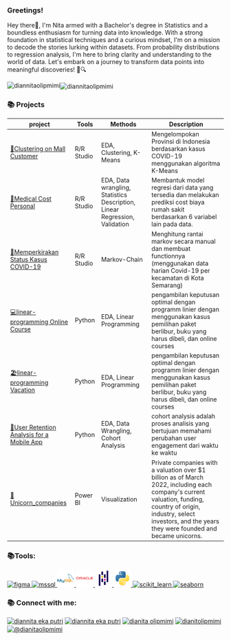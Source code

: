 ### Greetings!

Hey there👋, I'm Nita armed with a Bachelor's degree in Statistics and a boundless enthusiasm for turning data into knowledge. With a strong foundation in statistical techniques and a curious mindset, I'm on a mission to decode the stories lurking within datasets. From probability distributions to regression analysis, I'm here to bring clarity and understanding to the world of data. Let's embark on a journey to transform data points into meaningful discoveries! 🚀🔍

<p><img align="left" src="https://github-readme-stats.vercel.app/api/top-langs?username=diannitaolipmimi&show_icons=true&locale=en&layout=compact" alt="diannitaolipmimi" /></p>

<p><img align="center" src="https://github-readme-streak-stats.herokuapp.com/?user=diannitaolipmimi&" alt="diannitaolipmimi" /></p>

<h3 align="left">📚 Projects</h3>

| project                                                                                            | Tools      | Methods                                                                    | Description                                                                                                                                                                                                                   |
| -------------------------------------------------------------------------------------------------- | ---------- | -------------------------------------------------------------------------- | ----------------------------------------------------------------------------------------------------------------------------------------------------------------------------------------------------------------------------- |
| [🛒Clustering on Mall Customer](https://github.com/DiannitaOlipmimi/Clustering_on_Mall_Customer)     | R/R Studio | EDA, Clustering, K-Means                                                   | Mengelompokan Provinsi di Indonesia berdasarkan kasus COVID-19 menggunakan algoritma K-Means                                                                                                                                  |
| [💊Medical Cost Personal](https://github.com/DiannitaOlipmimi/Regression_on_medical_cost)            | R/R Studio | EDA, Data wrangling, Statistics Description, Linear Regression, Validation | Membantuk model regresi dari data yang tersedia dan melakukan prediksi cost biaya rumah sakit berdasarkan 6 variabel lain pada data.                                                                                          |
| [🦠Memperkirakan Status Kasus COVID-19](https://github.com/DiannitaOlipmimi/Markov-chain)            | R/R Studio | Markov-Chain                                                               | Menghitung rantai markov secara manual dan membuat functionnya (menggunakan data harian Covid-19 per kecamatan di Kota Semarang)                                                                                              |
| [💻linear-programming Online Course](https://github.com/DiannitaOlipmimi/Linear_Programming_Example) | Python     | EDA, Linear Programming                                                    | pengambilan keputusan optimal dengan programm linier dengan menggunakan kasus pemilihan paket berlibur, buku yang harus dibeli, dan online courses                                                                            |
| [🏖️linear-programming Vacation](https://github.com/DiannitaOlipmimi/Linear_Programming_Example)      | Python     | EDA, Linear Programming                                                    | pengambilan keputusan optimal dengan programm linier dengan menggunakan kasus pemilihan paket berlibur, buku yang harus dibeli, dan online courses                                                                            |
| [📱User Retention Analysis for a Mobile App](https://github.com/DiannitaOlipmimi/Cohort_analysis)    | Python     | EDA, Data Wrangling, Cohort Analysis                                       | cohort analysis adalah proses analisis yang bertujuan memahami perubahan user engagement dari waktu ke waktu                                                                                                                  |
| [🦄Unicorn_companies](https://github.com/DiannitaOlipmimi/Unicorn_companies)                         | Power BI   | Visualization                                                              | Private companies with a valuation over $1 billion as of March 2022, including each company's current valuation, funding, country of origin, industry, select investors, and the years they were founded and became unicorns. |

<h3 align="left">📚Tools:</h3>

<p align="left"> <a href="https://www.figma.com/" target="_blank" rel="noreferrer"> <img src="https://www.vectorlogo.zone/logos/figma/figma-icon.svg" alt="figma" width="40" height="40"/> </a> <a href="https://www.microsoft.com/en-us/sql-server" target="_blank" rel="noreferrer"> <img src="https://www.svgrepo.com/show/303229/microsoft-sql-server-logo.svg" alt="mssql" width="40" height="40"/> </a> <a href="https://www.mysql.com/" target="_blank" rel="noreferrer"> <img src="https://raw.githubusercontent.com/devicons/devicon/master/icons/mysql/mysql-original-wordmark.svg" alt="mysql" width="40" height="40"/> </a> <a href="https://www.oracle.com/" target="_blank" rel="noreferrer"> <img src="https://raw.githubusercontent.com/devicons/devicon/master/icons/oracle/oracle-original.svg" alt="oracle" width="40" height="40"/> </a> <a href="https://pandas.pydata.org/" target="_blank" rel="noreferrer"> <img src="https://raw.githubusercontent.com/devicons/devicon/2ae2a900d2f041da66e950e4d48052658d850630/icons/pandas/pandas-original.svg" alt="pandas" width="40" height="40"/> </a> <a href="https://www.python.org" target="_blank" rel="noreferrer"> <img src="https://raw.githubusercontent.com/devicons/devicon/master/icons/python/python-original.svg" alt="python" width="40" height="40"/> </a> <a href="https://scikit-learn.org/" target="_blank" rel="noreferrer"> <img src="https://upload.wikimedia.org/wikipedia/commons/0/05/Scikit_learn_logo_small.svg" alt="scikit_learn" width="40" height="40"/> </a> <a href="https://seaborn.pydata.org/" target="_blank" rel="noreferrer"> <img src="https://seaborn.pydata.org/_images/logo-mark-lightbg.svg" alt="seaborn" width="40" height="40"/> </a> </p>


<h3 align="left">📚 Connect with me:</h3>
<p align="left">
<a href="https://linkedin.com/in/diannita eka putri" target="blank"><img align="center" src="https://raw.githubusercontent.com/rahuldkjain/github-profile-readme-generator/master/src/images/icons/Social/linked-in-alt.svg" alt="diannita eka putri" height="30" width="40" /></a>
<a href="https://kaggle.com/diannita eka putri" target="blank"><img align="center" src="https://raw.githubusercontent.com/rahuldkjain/github-profile-readme-generator/master/src/images/icons/Social/kaggle.svg" alt="diannita eka putri" height="30" width="40" /></a>
<a href="https://fb.com/dianita olipmimi" target="blank"><img align="center" src="https://raw.githubusercontent.com/rahuldkjain/github-profile-readme-generator/master/src/images/icons/Social/facebook.svg" alt="dianita olipmimi" height="30" width="40" /></a>
<a href="https://instagram.com/dianitolipmimi" target="blank"><img align="center" src="https://raw.githubusercontent.com/rahuldkjain/github-profile-readme-generator/master/src/images/icons/Social/instagram.svg" alt="dianitolipmimi" height="30" width="40" /></a>
<a href="https://medium.com/@dianitaolipmimi" target="blank"><img align="center" src="https://raw.githubusercontent.com/rahuldkjain/github-profile-readme-generator/master/src/images/icons/Social/medium.svg" alt="@dianitaolipmimi" height="30" width="40" /></a>
</p>
